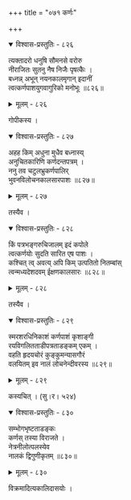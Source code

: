 +++
title = "०७१ कर्णः"

+++



<details open><summary>विश्वास-प्रस्तुतिः - ८२६</summary>

त्यक्तादरो धनुषि सौमनसे वरोरु  
नीराजितः सुतनु नैष निजैः पृषत्कैः ।  
बध्नन्न् अभून् नयनकालमृगान् इदानीं  
त्वत्कर्णपाशयुगवागुरिको मनोभूः ॥८२६॥
</details>

<details><summary>मूलम् - ८२६</summary>

त्यक्तादरो धनुषि सौमनसे वरोरु  
नीराजितः सुतनु नैष निजैः पृषत्कैः ।  
बध्नन्न् अभून् नयनकालमृगान् इदानीं  
त्वत्कर्णपाशयुगवागुरिको मनोभूः ॥८२६॥
</details>


गोपीकस्य ।   



<details open><summary>विश्वास-प्रस्तुतिः - ८२७</summary>

अहह किम् अधुना मुधैव बध्नास्य्  
अनुचितकारिणि कर्णदन्तपत्रम् ।  
ननु तव चटुलभ्रुकर्णपालिर्  
भुवनविलोचनकालसारपाशः ॥८२७॥
</details>

<details><summary>मूलम् - ८२७</summary>

अहह किम् अधुना मुधैव बध्नास्य्  
अनुचितकारिणि कर्णदन्तपत्रम् ।  
ननु तव चटुलभ्रुकर्णपालिर्  
भुवनविलोचनकालसारपाशः ॥८२७॥
</details>


तस्यैव ।  



<details open><summary>विश्वास-प्रस्तुतिः - ८२८</summary>

किं पत्रभङ्गरुचिजालम् इदं कपोले  
त्वत्कर्णयोः सुदति सारित एष पाशः ।  
कश्चित् त्व् अवत्य् अपि किम् उत्पतितो नितम्बांस्  
त्वन्मध्यदेशदवम् ईक्षणकालसारः ॥८२८॥
</details>

<details><summary>मूलम् - ८२८</summary>

किं पत्रभङ्गरुचिजालम् इदं कपोले  
त्वत्कर्णयोः सुदति सारित एष पाशः ।  
कश्चित् त्व् अवत्य् अपि किम् उत्पतितो नितम्बांस्  
त्वन्मध्यदेशदवम् ईक्षणकालसारः ॥८२८॥
</details>


तस्यैव ।  



<details open><summary>विश्वास-प्रस्तुतिः - ८२९</summary>

स्मरशरधिनिकाशं कर्णपाशं कृशाङ्गी  
रयविगलितताडीपत्रताडङ्कम् एकम् ।  
वहति हृदयचोरं कुङ्कुमन्यासगौरं  
वलयितम् इव नालं लोचनेन्दीवरस्य ॥८२९॥
</details>

<details><summary>मूलम् - ८२९</summary>

स्मरशरधिनिकाशं कर्णपाशं कृशाङ्गी  
रयविगलितताडीपत्रताडङ्कम् एकम् ।  
वहति हृदयचोरं कुङ्कुमन्यासगौरं  
वलयितम् इव नालं लोचनेन्दीवरस्य ॥८२९॥
</details>


कस्यचित् । (सु।र। ५२४)  



<details open><summary>विश्वास-प्रस्तुतिः - ८३०</summary>

सम्भोगभृष्टताडङ्कः  
कर्णस् तस्या विराजते ।  
नेत्रनीलोत्पलस्येव   
नालकं द्विगुणीकृतम् ॥८३०॥
</details>

<details><summary>मूलम् - ८३०</summary>

सम्भोगभृष्टताडङ्कः  
कर्णस् तस्या विराजते ।  
नेत्रनीलोत्पलस्येव   
नालकं द्विगुणीकृतम् ॥८३०॥
</details>


विक्रमादित्यकालिदासयोः ।  

